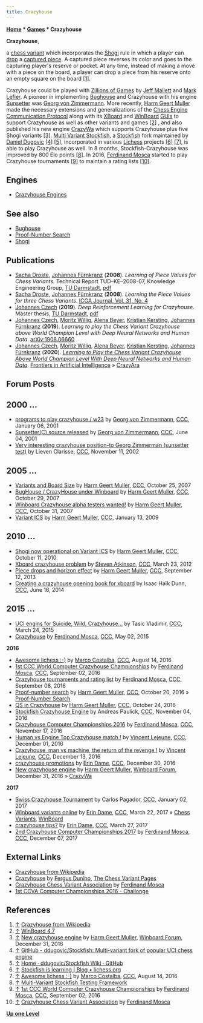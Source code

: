 ```yaml
---
title: Crazyhouse
---
```

**[Home](Home "Home") * [Games](Games "Games") * Crazyhouse**

**Crazyhouse**,

a [chess variant](Chess#Variants "Chess") which incorporates the [Shogi](Shogi "Shogi") rule in which a player can [drop](index.php?title=Piece_Drop&action=edit&redlink=1 "Piece Drop (page does not exist)") a [captured piece](Captures "Captures"). A captured piece reverses its color and goes to the capturing player's reserve or pocket. At any time, instead of making a move with a piece on the board, a player can drop a piece from his reserve onto an empty square on the board <a id="cite-note-1" href="#cite-ref-1">[1]</a>.

Crazyhouse could be played with [Zillions of Games](Zillions_of_Games "Zillions of Games") by [Jeff Mallett](Jeff_Mallett "Jeff Mallett") and [Mark Lefler](Mark_Lefler "Mark Lefler"). A pioneer in implementing [Bughouse](index.php?title=Bughouse&action=edit&redlink=1 "Bughouse (page does not exist)") and Crazyhouse with his engine [Sunsetter](Sunsetter "Sunsetter") was [Georg von Zimmermann](Georg_von_Zimmermann "Georg von Zimmermann"). More recently, [Harm Geert Muller](Harm_Geert_Muller "Harm Geert Muller") made the necessary extensions and generalizations of the [Chess Engine Communication Protocol](Chess_Engine_Communication_Protocol "Chess Engine Communication Protocol") along with its [XBoard](XBoard "XBoard") and [WinBoard](WinBoard "WinBoard") [GUIs](GUI "GUI") to support Crazyhouse as well as other variants and games <a id="cite-note-2" href="#cite-ref-2">[2]</a> , and also published his new engine [CrazyWa](index.php?title=CrazyWa&action=edit&redlink=1 "CrazyWa (page does not exist)") which supports Crazyhouse plus five Shogi variants <a id="cite-note-3" href="#cite-ref-3">[3]</a>. [Multi Variant Stockfish](index.php?title=Multi_Variant_Stockfish&action=edit&redlink=1 "Multi Variant Stockfish (page does not exist)"), a [Stockfish](Stockfish "Stockfish") fork maintained by [Daniel Dugovic](index.php?title=Daniel_Dugovic&action=edit&redlink=1 "Daniel Dugovic (page does not exist)") <a id="cite-note-4" href="#cite-ref-4">[4]</a> <a id="cite-note-5" href="#cite-ref-5">[5]</a>, incorporated in various [Lichess](index.php?title=Lichess&action=edit&redlink=1 "Lichess (page does not exist)") projects <a id="cite-note-6" href="#cite-ref-6">[6]</a> <a id="cite-note-7" href="#cite-ref-7">[7]</a>, is able to play Crazyhouse as well. In 8 months, Stockfish-Crazyhouse was improved by 800 Elo points <a id="cite-note-8" href="#cite-ref-8">[8]</a>. In 2016, [Ferdinand Mosca](Ferdinand_Mosca "Ferdinand Mosca") started to play Crazyhouse tournaments <a id="cite-note-9" href="#cite-ref-9">[9]</a> to maintain a rating lists <a id="cite-note-10" href="#cite-ref-10">[10]</a>.

## Engines

- [Crazyhouse Engines](Category:Crazyhouse "Category:Crazyhouse")

## See also

- [Bughouse](index.php?title=Bughouse&action=edit&redlink=1 "Bughouse (page does not exist)")
- [Proof-Number Search](Proof-Number_Search "Proof-Number Search")
- [Shogi](Shogi "Shogi")

## Publications

- [Sacha Droste](Sacha_Droste "Sacha Droste"), [Johannes Fürnkranz](Johannes_F%C3%BCrnkranz "Johannes Fürnkranz") (**2008**). *Learning of Piece Values for Chess Variants.* Technical Report TUD–KE–2008-07, Knowledge Engineering Group, [TU Darmstadt](Darmstadt_University_of_Technology "Darmstadt University of Technology"), [pdf](http://www.ke.tu-darmstadt.de/publications/reports/tud-ke-2008-07.pdf)
- [Sacha Droste](Sacha_Droste "Sacha Droste"), [Johannes Fürnkranz](Johannes_F%C3%BCrnkranz "Johannes Fürnkranz") (**2008**). *Learning the Piece Values for three Chess Variants*. [ICGA Journal, Vol. 31, No. 4](ICGA_Journal#31_4 "ICGA Journal")
- [Johannes Czech](Johannes_Czech "Johannes Czech") (**2019**). *Deep Reinforcement Learning for Crazyhouse*. Master thesis, [TU Darmstadt](Darmstadt_University_of_Technology "Darmstadt University of Technology"), [pdf](https://ml-research.github.io/papers/czech2019deep.pdf)
- [Johannes Czech](Johannes_Czech "Johannes Czech"), [Moritz Willig](Moritz_Willig "Moritz Willig"), [Alena Beyer](Alena_Beyer "Alena Beyer"), [Kristian Kersting](Kristian_Kersting "Kristian Kersting"), [Johannes Fürnkranz](Johannes_F%C3%BCrnkranz "Johannes Fürnkranz") (**2019**). *Learning to play the Chess Variant Crazyhouse above World Champion Level with Deep Neural Networks and Human Data*. [arXiv:1908.06660](https://arxiv.org/abs/1908.06660)
- [Johannes Czech](Johannes_Czech "Johannes Czech"), [Moritz Willig](Moritz_Willig "Moritz Willig"), [Alena Beyer](Alena_Beyer "Alena Beyer"), [Kristian Kersting](Kristian_Kersting "Kristian Kersting"), [Johannes Fürnkranz](Johannes_F%C3%BCrnkranz "Johannes Fürnkranz") (**2020**). *[Learning to Play the Chess Variant Crazyhouse Above World Champion Level With Deep Neural Networks and Human Data](https://www.frontiersin.org/articles/10.3389/frai.2020.00024/full)*. [Frontiers in Artificial Intelligence](https://www.frontiersin.org/journals/artificial-intelligence#) » [CrazyAra](CrazyAra "CrazyAra")

## Forum Posts

## 2000 ...

- [programs to play crazyhouse / w23](https://www.stmintz.com/ccc/index.php?id=148506) by [Georg von Zimmermann](Georg_von_Zimmermann "Georg von Zimmermann"), [CCC](CCC "CCC"), January 06, 2001
- [Sunsetter(C) source released](https://www.stmintz.com/ccc/index.php?id=173342) by [Georg von Zimmermann](Georg_von_Zimmermann "Georg von Zimmermann"), [CCC](CCC "CCC"), June 04, 2001
- [Very interesting crazyhouse position-to Georg Zimmerman (sunsetter test)](https://www.stmintz.com/ccc/index.php?id=264297) by Lieven Clarisse, [CCC](CCC "CCC"), November 11, 2002

## 2005 ...

- [Variants and Board Size](http://www.talkchess.com/forum/viewtopic.php?t=17338) by [Harm Geert Muller](Harm_Geert_Muller "Harm Geert Muller"), [CCC](CCC "CCC"), October 25, 2007
- [BugHouse / CrazyHouse under Winboard](http://www.talkchess.com/forum/viewtopic.php?t=17454) by [Harm Geert Muller](Harm_Geert_Muller "Harm Geert Muller"), [CCC](CCC "CCC"), October 29, 2007
- [Winboard Crazyhouse alpha testers wanted!](http://www.talkchess.com/forum/viewtopic.php?t=17496) by [Harm Geert Muller](Harm_Geert_Muller "Harm Geert Muller"), [CCC](CCC "CCC"), October 31, 2007
- [Variant ICS](http://www.talkchess.com/forum/viewtopic.php?t=26002) by [Harm Geert Muller](Harm_Geert_Muller "Harm Geert Muller"), [CCC](CCC "CCC"), January 13, 2009

## 2010 ...

- [Shogi now operational on Variant ICS](http://www.talkchess.com/forum/viewtopic.php?t=36329) by [Harm Geert Muller](Harm_Geert_Muller "Harm Geert Muller"), [CCC](CCC "CCC"), October 11, 2010
- [Xboard crazyhouse problem](http://www.talkchess.com/forum/viewtopic.php?t=42984) by [Steven Atkinson](Steven_Atkinson "Steven Atkinson"), [CCC](CCC "CCC"), March 23, 2012
- [Piece drops and horizon effect](http://www.talkchess.com/forum/viewtopic.php?t=49320) by [Harm Geert Muller](Harm_Geert_Muller "Harm Geert Muller"), [CCC](CCC "CCC"), September 12, 2013
- [Creating a crazyhouse opening book for xboard](http://www.talkchess.com/forum/viewtopic.php?t=52663) by Isaac Haïk Dunn, [CCC](CCC "CCC"), June 16, 2014

## 2015 ...

- [UCI engins for Suicide, Wild, Crazyhouse...](http://www.talkchess.com/forum/viewtopic.php?t=55763) by Tasic Vladimir, [CCC](CCC "CCC"), March 24, 2015
- [Crazyhouse](http://www.talkchess.com/forum/viewtopic.php?t=56196) by [Ferdinand Mosca](Ferdinand_Mosca "Ferdinand Mosca"), [CCC](CCC "CCC"), May 02, 2015

**2016**

- [Awesome lichess :-)](http://www.talkchess.com/forum/viewtopic.php?t=61126) by [Marco Costalba](Marco_Costalba "Marco Costalba"), [CCC](CCC "CCC"), August 14, 2016
- [1st CCC World Computer Crazyhouse Championships](http://www.talkchess.com/forum/viewtopic.php?t=61306) by [Ferdinand Mosca](Ferdinand_Mosca "Ferdinand Mosca"), [CCC](CCC "CCC"), September 02, 2016
- [Crazyhouse tournaments and rating list](http://www.talkchess.com/forum/viewtopic.php?t=61363) by [Ferdinand Mosca](Ferdinand_Mosca "Ferdinand Mosca"), [CCC](CCC "CCC"), September 08, 2016
- [Proof-number search](http://www.talkchess.com/forum/viewtopic.php?t=61774) by [Harm Geert Muller](Harm_Geert_Muller "Harm Geert Muller"), [CCC](CCC "CCC"), October 20, 2016 » [Proof-Number Search](Proof-Number_Search "Proof-Number Search")
- [QS in Crazyhouse](http://www.talkchess.com/forum/viewtopic.php?t=61824) by [Harm Geert Muller](Harm_Geert_Muller "Harm Geert Muller"), [CCC](CCC "CCC"), October 24, 2016
- [Stockfish Crazyhouse Engine](http://www.talkchess.com/forum/viewtopic.php?t=61959) by Andreas Paulick, [CCC](CCC "CCC"), November 04, 2016
- [Crazyhouse Computer Championships 2016](http://www.talkchess.com/forum/viewtopic.php?t=62169) by [Ferdinand Mosca](Ferdinand_Mosca "Ferdinand Mosca"), [CCC](CCC "CCC"), November 17, 2016
- [Human vs Engine Top Crazyhouse match !](http://www.talkchess.com/forum/viewtopic.php?t=62348) by [Vincent Lejeune](index.php?title=Vincent_Lejeune&action=edit&redlink=1 "Vincent Lejeune (page does not exist)"), [CCC](CCC "CCC"), December 01, 2016
- [Crazyhouse, man vs machine, the return of the revenge !](http://www.talkchess.com/forum/viewtopic.php?t=62470) by [Vincent Lejeune](index.php?title=Vincent_Lejeune&action=edit&redlink=1 "Vincent Lejeune (page does not exist)"), [CCC](CCC "CCC"), December 13, 2016
- [crazyhouse promotions](http://www.talkchess.com/forum/viewtopic.php?t=62654) by [Erin Dame](Erin_Dame "Erin Dame"), [CCC](CCC "CCC"), December 30, 2016
- [New crazyhouse engine](http://www.open-aurec.com/wbforum/viewtopic.php?f=2&t=53808) by [Harm Geert Muller](Harm_Geert_Muller "Harm Geert Muller"), [Winboard Forum](Computer_Chess_Forums "Computer Chess Forums"), December 31, 2016 » [CrazyWa](index.php?title=CrazyWa&action=edit&redlink=1 "CrazyWa (page does not exist)")

**2017**

- [Swiss Crazyhouse Tournament](http://www.talkchess.com/forum/viewtopic.php?t=62698) by Carlos Pagador, [CCC](CCC "CCC"), January 02, 2017
- [Winboard variants online](http://www.talkchess.com/forum/viewtopic.php?t=63525) by [Erin Dame](Erin_Dame "Erin Dame"), [CCC](CCC "CCC"), March 22, 2017 » [Chess Variants](Games#ChessVariants "Games"), [WinBoard](WinBoard "WinBoard")
- [crazyhouse tips?](http://www.talkchess.com/forum/viewtopic.php?t=63571) by [Erin Dame](Erin_Dame "Erin Dame"), [CCC](CCC "CCC"), March 27, 2017
- [2nd Crazyhouse Computer Championships 2017](http://www.talkchess.com/forum/viewtopic.php?t=65921) by [Ferdinand Mosca](Ferdinand_Mosca "Ferdinand Mosca"), [CCC](CCC "CCC"), December 07, 2017

## External Links

- [Crazyhouse from Wikipedia](https://en.wikipedia.org/wiki/Crazyhouse)
- [Crazyhouse](http://www.chessvariants.com/other.dir/crazyhouse.html) by [Fergus Duniho](index.php?title=Fergus_Duniho&action=edit&redlink=1 "Fergus Duniho (page does not exist)"), [The Chess Variant Pages](https://en.wikipedia.org/wiki/The_Chess_Variant_Pages)
- [Crazyhouse Chess Variant Association](https://sites.google.com/site/zhassociation/) by [Ferdinand Mosca](Ferdinand_Mosca "Ferdinand Mosca")
- [1st CCVA Computer Championships 2016 - Challonge](http://ccva.challonge.com/1st_ccva_comp_champ_2016)

## References

1. <a id="cite-ref-1" href="#cite-note-1">↑</a> [Crazyhouse from Wikipedia](https://en.wikipedia.org/wiki/Crazyhouse)
1. <a id="cite-ref-2" href="#cite-note-2">↑</a> [WinBoard 4.7](http://hgm.nubati.net/)
1. <a id="cite-ref-3" href="#cite-note-3">↑</a> [New crazyhouse engine](http://www.open-aurec.com/wbforum/viewtopic.php?f=2&t=53808) by [Harm Geert Muller](Harm_Geert_Muller "Harm Geert Muller"), [Winboard Forum](Computer_Chess_Forums "Computer Chess Forums"), December 31, 2016
1. <a id="cite-ref-4" href="#cite-note-4">↑</a> [GitHub - ddugovic/Stockfish: Multi-variant fork of popular UCI chess engine](https://github.com/ddugovic/Stockfish)
1. <a id="cite-ref-5" href="#cite-note-5">↑</a> [Home · ddugovic/Stockfish Wiki · GitHub](https://github.com/ddugovic/Stockfish/wiki)
1. <a id="cite-ref-6" href="#cite-note-6">↑</a> [Stockfish is learning | Blog • lichess.org](https://lichess.org/blog/V7BNKCcAACQA3UmP/stockfish-is-learning)
1. <a id="cite-ref-7" href="#cite-note-7">↑</a> [Awesome lichess :-)](http://www.talkchess.com/forum/viewtopic.php?t=61126) by [Marco Costalba](Marco_Costalba "Marco Costalba"), [CCC](CCC "CCC"), August 14, 2016
1. <a id="cite-ref-8" href="#cite-note-8">↑</a> [Multi-Variant Stockfish Testing Framework](http://35.161.250.236:6543/regression)
1. <a id="cite-ref-9" href="#cite-note-9">↑</a> [1st CCC World Computer Crazyhouse Championships](http://www.talkchess.com/forum/viewtopic.php?t=61306) by [Ferdinand Mosca](Ferdinand_Mosca "Ferdinand Mosca"), [CCC](CCC "CCC"), September 02, 2016
1. <a id="cite-ref-10" href="#cite-note-10">↑</a> [Crazyhouse Chess Variant Association](https://sites.google.com/site/zhassociation/) by [Ferdinand Mosca](Ferdinand_Mosca "Ferdinand Mosca")

**[Up one Level](Games "Games")**


